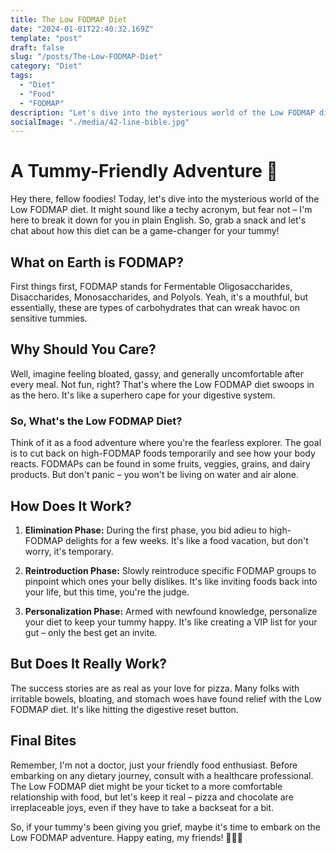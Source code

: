 ```yaml
---
title: The Low FODMAP Diet
date: "2024-01-01T22:40:32.169Z"
template: "post"
draft: false
slug: "/posts/The-Low-FODMAP-Diet"
category: "Diet"
tags:
  - "Diet"
  - "Food"
  - "FODMAP"
description: "Let's dive into the mysterious world of the Low FODMAP diet"
socialImage: "./media/42-line-bible.jpg"
---
```

# A Tummy-Friendly Adventure 🌮
Hey there, fellow foodies! Today, let's dive into the mysterious world of the Low FODMAP diet. It might sound like a techy acronym, but fear not – I'm here to break it down for you in plain English. So, grab a snack and let's chat about how this diet can be a game-changer for your tummy!

## What on Earth is FODMAP?
First things first, FODMAP stands for Fermentable Oligosaccharides, Disaccharides, Monosaccharides, and Polyols. Yeah, it's a mouthful, but essentially, these are types of carbohydrates that can wreak havoc on sensitive tummies.

## Why Should You Care?
Well, imagine feeling bloated, gassy, and generally uncomfortable after every meal. Not fun, right? That's where the Low FODMAP diet swoops in as the hero. It's like a superhero cape for your digestive system.

### So, What's the Low FODMAP Diet?
Think of it as a food adventure where you're the fearless explorer. The goal is to cut back on high-FODMAP foods temporarily and see how your body reacts. FODMAPs can be found in some fruits, veggies, grains, and dairy products. But don't panic – you won't be living on water and air alone.

## How Does It Work?
1. **Elimination Phase:** During the first phase, you bid adieu to high-FODMAP delights for a few weeks. It's like a food vacation, but don't worry, it's temporary.

2. **Reintroduction Phase:** Slowly reintroduce specific FODMAP groups to pinpoint which ones your belly dislikes. It's like inviting foods back into your life, but this time, you're the judge.

3. **Personalization Phase:** Armed with newfound knowledge, personalize your diet to keep your tummy happy. It's like creating a VIP list for your gut – only the best get an invite.

## But Does It Really Work?
The success stories are as real as your love for pizza. Many folks with irritable bowels, bloating, and stomach woes have found relief with the Low FODMAP diet. It's like hitting the digestive reset button.

## Final Bites
Remember, I'm not a doctor, just your friendly food enthusiast. Before embarking on any dietary journey, consult with a healthcare professional. The Low FODMAP diet might be your ticket to a more comfortable relationship with food, but let's keep it real – pizza and chocolate are irreplaceable joys, even if they have to take a backseat for a bit.

So, if your tummy's been giving you grief, maybe it's time to embark on the Low FODMAP adventure. Happy eating, my friends! 🍏🍞🥑

